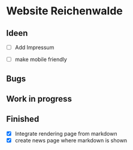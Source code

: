 # Website Reichenwalde

## Ideen

- [ ] Add Impressum
- [ ] make mobile friendly


## Bugs

## Work in progress


## Finished
- [x] Integrate rendering page from markdown
- [x] create news page where markdown is shown
